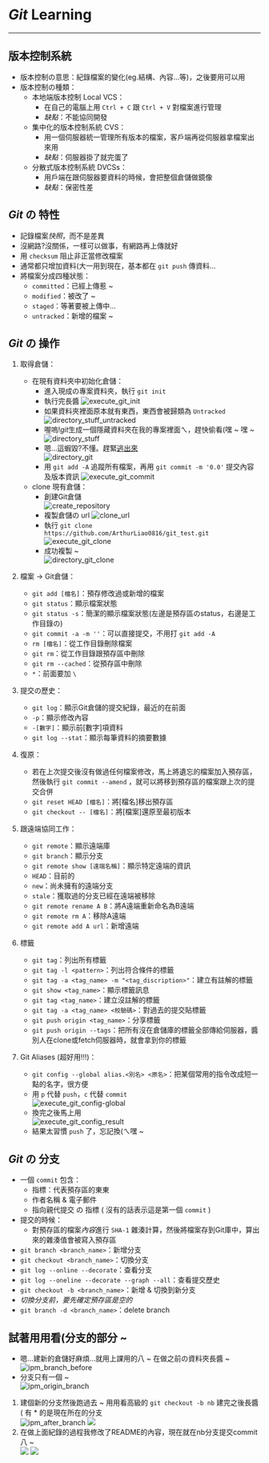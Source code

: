 # *Git* Learning
---

## 版本控制系統
* 版本控制の意思：紀錄檔案的變化(eg.結構、內容...等)，之後要用可以用
* 版本控制の種類：
    * 本地端版本控制 Local VCS：
        * 在自己的電腦上用 `Ctrl + C` 跟 `Ctrl + V` 對檔案進行管理
        * *缺點*：不能協同開發
    * 集中化的版本控制系統 CVS：
        * 用一個伺服器統一管理所有版本的檔案，客戶端再從伺服器拿檔案出來用
        * *缺點*：伺服器掛了就完蛋了
    * 分散式版本控制系統 DVCSs：
        * 用戶端在跟伺服器要資料的時候，會把整個倉儲做鏡像
        * *缺點*：保密性差

## *Git* の 特性
* 記錄檔案*快照*，而不是差異
* 沒網路?沒關係，一樣可以做事，有網路再上傳就好
* 用 `checksum` 阻止非正當修改檔案
* 通常都只增加資料(大一用到現在，基本都在 `git push` 傳資料...
* 將檔案分成四種狀態：
    * `committed`：已經上傳惹 ~
    * `modified`：被改了 ~
    * `staged`：等著要被上傳中...
    * `untracked`：新增的檔案 ~

## *Git* の 操作
1. 取得倉儲：
    * 在現有資料夾中初始化倉儲：
        * 進入現成の專案資料夾，執行 `git init`
        * 執行完長醬
        ![execute_git_init](img_src/execute_git_init.png)
        * 如果資料夾裡面原本就有東西，東西會被歸類為 `Untracked`
        ![directory_stuff_untracked](img_src/directory_stuff_untracked.png)
        * 喔嗚!*git*生成一個隱藏資料夾在我的專案裡面ㄟ，趕快偷看(嘿 ~ 嘿 ~
        ![directory_stuff](img_src/directory_stuff.png)
        * 嗯...這蝦毀?不懂。趕緊[逃出來](https://www.youtube.com/watch?v=ro9u_AxB6DY&ab_channel=GlittzyCatDraws)<br>
        ![directory_git](img_src/directory_git.png)
        * 用 `git add -A` 追蹤所有檔案，再用 `git commit -m '0.0'` 提交內容及版本資訊
        ![execute_git_commit](img_src/execute_git_commit.png)
    * clone 現有倉儲：
        * 創建Git倉儲<br>
        ![create_repository](img_src/create_repository.png)
        * 複製倉儲の url
        ![clone_url](img_src/clone_url.png)
        * 執行 `git clone https://github.com/ArthurLiao0816/git_test.git`
        ![execute_git_clone](img_src/execute_git_clone.png)
        * 成功複製 ~<br>
        ![directory_git_clone](img_src/directory_git_clone.png)

2. 檔案 -> Git倉儲：
    * `git add [檔名]`：預存修改過或新增的檔案
    * `git status`：顯示檔案狀態
    * `git status -s`：簡潔的顯示檔案狀態(左邊是預存區のstatus，右邊是工作目錄の)
    * `git commit -a -m ''`：可以直接提交，不用打 `git add -A`
    * `rm [檔名]`：從工作目錄刪除檔案
    * `git rm`：從工作目錄跟預存區中刪除
    * `git rm --cached`：從預存區中刪除
    * `*`：前面要加 `\`

3. 提交の歷史：
    * `git log`：顯示Git倉儲的提交紀錄，最近的在前面
    * `-p`：顯示修改內容
    * `-[數字]`：顯示前\[數字\]項資料
    * `git log --stat`：顯示每筆資料的摘要數據

4. 復原：
    * 若在上次提交後沒有做過任何檔案修改，馬上將遺忘的檔案加入預存區，然後執行 `git commit --amend` ，就可以將移到預存區的檔案跟上次的提交合併
    * `git reset HEAD [檔名]`：將\[檔名\]移出預存區
    * `git checkout -- [檔名]`：將\[檔案\]還原至最初版本

5. 跟遠端協同工作：
    * `git remote`：顯示遠端庫
    * `git branch`：顯示分支
    * `git remote show [遠端名稱]`：顯示特定遠端的資訊
    * `HEAD`：目前的
    * `new`：尚未擁有的遠端分支
    * `stale`：獲取過的分支已經在遠端被移除
    * `git remote rename A B`：將A遠端重新命名為B遠端
    * `git remote rm A`：移除A遠端
    * `git remote add A url`：新增遠端

6. 標籤
    * `git tag`：列出所有標籤
    * `git tag -l <pattern>`：列出符合條件的標籤
    * `git tag -a <tag_name> -m "<tag_discription>"`：建立有註解的標籤
    * `git show <tag_name>`：顯示標籤訊息
    * `git tag <tag_name>`：建立沒註解的標籤
    * `git tag -a <tag_name> <校驗碼>`：對過去的提交貼標籤
    * `git push origin <tag_name>`：分享標籤
    * `git push origin --tags`：把所有沒在倉儲庫的標籤全部傳給伺服器，醬別人在clone或fetch伺服器時，就會拿到你的標籤

7. Git Aliases (超好用!!!)：
    * `git config --global alias.<別名> <原名>`：把某個常用的指令改成短一點的名字，很方便
    * 用 `p` 代替 `push`，`c` 代替 `commit`<br>
    ![execute_git_config-global](img_src/execute_git_config-global.png)<br>
    * 換完之後馬上用<br>
    ![execute_git_config_result](img_src/execute_git_config_result.png)
    * 結果太習慣 `push` 了，忘記換(ㄟ嘿 ~

## *Git* の 分支
* 一個 `commit` 包含：
    * 指標：代表預存區的東東
    * 作者名稱 & 電子郵件
    * 指向親代提交 の 指標 ( 沒有的話表示這是第一個 `commit` )
* 提交的時候：
    * 對預存區的檔案*內容*進行 `SHA-1` 雜湊計算，然後將檔案存到Git庫中，算出來的雜湊值會被寫入預存區
* `git branch <branch_name>`：新增分支
* `git checkout <branch_name>`：切換分支
* `git log --online --decorate`：查看分支
* `git log --oneline --decorate --graph --all`：查看提交歷史
* `git checkout -b <branch_name>`：新增 & 切換到新分支
* *切換分支前，要先確定預存區是空的*
* `git branch -d <branch_name>`：delete branch

## 試著用用看(分支的部分 ~
* 嗯...建新的倉儲好麻煩...就用上課用的八 ~ 在做之前の資料夾長醬 ~<br>
![ipm_branch_before](img_src/ipm_branch_before.png)
* 分支只有一個 ~<br>
![ipm_origin_branch](img_src/ipm_origin_branch.png)
1. 建個新的分支然後跑過去 ~ 用用看高級的 `git checkout -b nb` 建完之後長醬 ( 有 \* 的是現在所在的分支<br>
![ipm_after_branch](img_src/ipm_after_branch.png)
![](img_src/)
2. 在做上面紀錄的過程我修改了README的內容，現在就在nb分支提交commit八 ~<br>
![](img_src/)
![](img_src/)